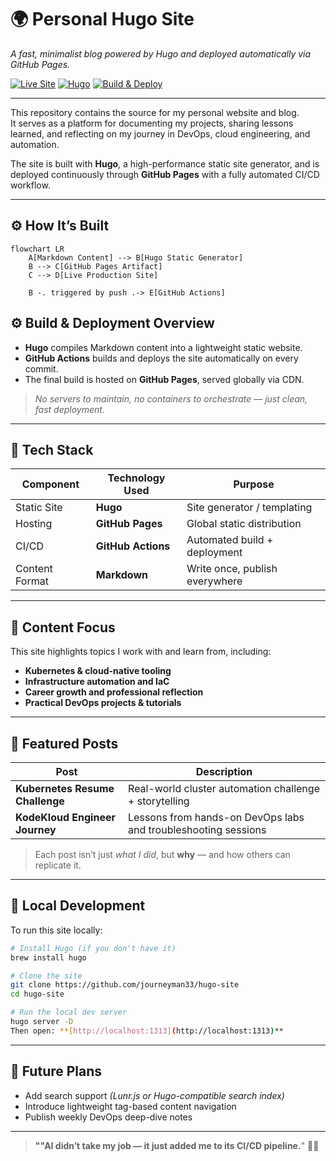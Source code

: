 # 🌍 Personal Hugo Site  
_A fast, minimalist blog powered by Hugo and deployed automatically via GitHub Pages._

[![Live Site](https://img.shields.io/badge/Live%20Site-journeyman33.github.io-brightgreen?style=flat&logo=github)](https://journeyman33.github.io/hugo-site/)
[![Hugo](https://img.shields.io/badge/Static%20Site-Hugo-blue?logo=hugo)](https://gohugo.io/)
[![Build & Deploy](https://img.shields.io/github/actions/workflow/status/journeyman33/hugo-site/gh-pages.yml?label=Deploy%20Status&logo=github)](https://github.com/journeyman33/hugo-site/actions)

---

This repository contains the source for my personal website and blog.  
It serves as a platform for documenting my projects, sharing lessons learned, and reflecting on my journey in DevOps, cloud engineering, and automation.

The site is built with **Hugo**, a high-performance static site generator, and is deployed continuously through **GitHub Pages** with a fully automated CI/CD workflow.

---

## ⚙️ How It’s Built

```mermaid
flowchart LR
    A[Markdown Content] --> B[Hugo Static Generator]
    B --> C[GitHub Pages Artifact]
    C --> D[Live Production Site]

    B -. triggered by push .-> E[GitHub Actions]
```
## ⚙️ Build & Deployment Overview

- **Hugo** compiles Markdown content into a lightweight static website.  
- **GitHub Actions** builds and deploys the site automatically on every commit.  
- The final build is hosted on **GitHub Pages**, served globally via CDN.  

> _No servers to maintain, no containers to orchestrate — just clean, fast deployment._

---

## 🧰 Tech Stack

| Component       | Technology Used   | Purpose                          |
|-----------------|------------------|----------------------------------|
| Static Site     | **Hugo**         | Site generator / templating      |
| Hosting         | **GitHub Pages** | Global static distribution       |
| CI/CD           | **GitHub Actions** | Automated build + deployment     |
| Content Format  | **Markdown**     | Write once, publish everywhere   |

---

## 📝 Content Focus

This site highlights topics I work with and learn from, including:

- **Kubernetes & cloud-native tooling**  
- **Infrastructure automation and IaC**  
- **Career growth and professional reflection**  
- **Practical DevOps projects & tutorials**

---

## 📰 Featured Posts

| Post | Description |
|------|-------------|
| **Kubernetes Resume Challenge** | Real-world cluster automation challenge + storytelling |
| **KodeKloud Engineer Journey**  | Lessons from hands-on DevOps labs and troubleshooting sessions |

> Each post isn’t just *what I did*, but **why** — and how others can replicate it.

---

## 🚀 Local Development

To run this site locally:

```bash
# Install Hugo (if you don't have it)
brew install hugo

# Clone the site
git clone https://github.com/journeyman33/hugo-site
cd hugo-site

# Run the local dev server
hugo server -D
Then open: **[http://localhost:1313](http://localhost:1313)**
```
---

## 🧭 Future Plans

- Add search support *(Lunr.js or Hugo-compatible search index)*  
- Introduce lightweight tag-based content navigation  
- Publish weekly DevOps deep-dive notes  

---

> **""AI didn’t take my job — it just added me to its CI/CD pipeline.**" 🤖🚀



